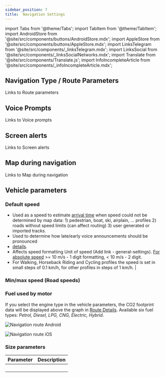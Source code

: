 ```yaml
---
sidebar_position: 7
title:  Navigation Settings
---
```


import Tabs from '@theme/Tabs';
import TabItem from '@theme/TabItem';
import AndroidStore from '@site/src/components/buttons/AndroidStore.mdx';
import AppleStore from '@site/src/components/buttons/AppleStore.mdx';
import LinksTelegram from '@site/src/components/_linksTelegram.mdx';
import LinksSocial from '@site/src/components/_linksSocialNetworks.mdx';
import Translate from '@site/src/components/Translate.js';
import InfoIncompleteArticle from '@site/src/components/_infoIncompleteArticle.mdx';

<InfoIncompleteArticle/>

## Navigation Type / Route Parameters

Links to Route parameters

## Voice Prompts

Links to Voice prompts

## Screen alerts

Links to Screen alerts

## Map during navigation 

Links to Map during navigation

## Vehicle parameters


### Default speed

- Used as a speed to estimate [arrival time](./../widgets/nav-widgets.md#arrival-time-or-time-to-go) when speed could not be determined by map data: 1) pedestrian, boat, ski, airplain, ... profiles 2) roads without speed limits (can affect routing) 3) user generated or imported tracks. 
- Used to determine how late/early voice announcements should be pronounced 
- [details](./../../technical/algorithms/voice-prompt-triggering.md#base-profile-default-speeds). 
- Affects speed formatting Unit of speed (Add link - general-settings). [For absolute speed](https://github.com/osmandapp/OsmAnd/issues/14338) >= 10 m/s - 1 digit formatting, < 10 m/s - 2 digit.  
- For Walking, Horseback Riding and Cycling profiles the speed is set in small steps of 0.1 km/h, for other profiles in steps of 1 km/h. |

### Min/max speed (Road speeds)


### Fuel used by motor	

If you select the engine type in the vehicle parameters, the CO2 footprint data will be displayed above the graph in [Route Details](./route-navigation.md#route-details).
Available six fuel types: *Petrol, Diesel, LPG, CNG, Electric, Hybrid*.

<Tabs groupId="operating-systems">

<TabItem value="android" label="Android">

![Navigation route Android](@site/static/img/navigation/route/navigation_route_android-2.png)

</TabItem>

<TabItem value="ios" label="iOS">

![Navigation route iOS](@site/static/img/navigation/route/navigation_route_ios-2.png)

</TabItem>

</Tabs>

### Size parameters

<Tabs groupId="operating-systems">

<TabItem value="android" label="Android">

*<Translate android="true" ids="shared_string_menu,configure_profile,routing_settings_2"/>*  

</TabItem>

<TabItem value="ios" label="iOS">

*<Translate ios="true" ids="shared_string_menu,shared_string_settings,application_profiles,routing_settings_2"/>*  

</TabItem>

</Tabs>

| Parameter | Description | 
|:------------|:---------------|
| <Translate android="true" ids="routing_attr_weight_name"/>   | <Translate android="true" ids="weight_limit_description"/>   |
| <Translate android="true" ids="routing_attr_height_name"/>  | <Translate android="true" ids="height_limit_description"/>   |
| <Translate android="true" ids="routing_attr_length_name"/>  | <Translate android="true" ids="lenght_limit_description"/>   |
| <Translate android="true" ids="routing_attr_width_name"/> | <Translate android="true" ids="width_limit_description"/>   |


